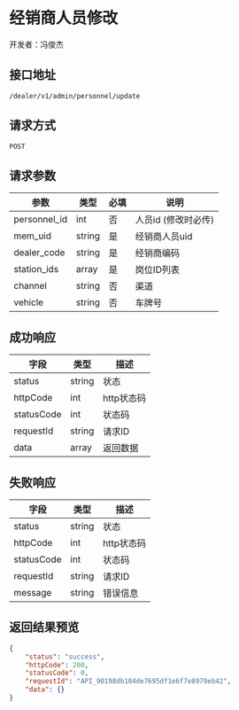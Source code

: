 # 经销商人员修改

开发者：冯俊杰

## 接口地址

`/dealer/v1/admin/personnel/update`

## 请求方式

`POST`

## 请求参数

| 参数        | 类型 | 必填 | 说明                               |
| ---------- | --- | ----- | ----- |
| personnel_id | int | 否 | 人员id (修改时必传) |
| mem_uid  | string | 是 | 经销商人员uid                      |
| dealer_code   | string | 是 | 经销商编码                      |
| station_ids  | array | 是| 岗位ID列表                             |
| channel | string | 否 | 渠道                         |
| vehicle     | string | 否 | 车牌号 |

## 成功响应

| 字段       | 类型    | 描述        |
| ---------- | ------- | ----------- |
| status    | string  | 状态    |
| httpCode     | int  | http状态码    |
| statusCode | int  | 状态码 |
| requestId | string  | 请求ID |
| data  | array  | 返回数据      |

## 失败响应

| 字段       | 类型    | 描述        |
| ---------- | ------- | ----------- |
| status    | string  | 状态    |
| httpCode     | int  | http状态码    |
| statusCode | int  | 状态码 |
| requestId | string  | 请求ID |
| message  | string  | 错误信息      |

## 返回结果预览

```json
{
    "status": "success",
    "httpCode": 200,
    "statusCode": 0,
    "requestId": "API_90198db104de7695df1e6f7e8979eb42",
    "data": {}
}
```
